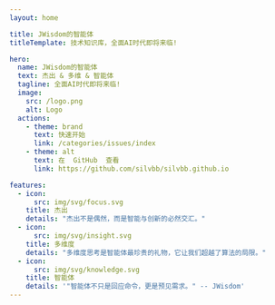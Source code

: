```yaml
---
layout: home

title: JWisdom的智能体
titleTemplate: 技术知识库，全面AI时代即将来临!

hero:
  name: JWisdom的智能体
  text: 杰出 & 多维 & 智能体
  tagline: 全面AI时代即将来临!
  image:
    src: /logo.png
    alt: Logo
  actions:
    - theme: brand
      text: 快速开始
      link: /categories/issues/index
    - theme: alt
      text: 在  GitHub  查看
      link: https://github.com/silvbb/silvbb.github.io

features:
  - icon:
      src: img/svg/focus.svg
    title: 杰出
    details: "杰出不是偶然，而是智能与创新的必然交汇。"
  - icon:
      src: img/svg/insight.svg
    title: 多维度
    details: "多维度思考是智能体最珍贵的礼物，它让我们超越了算法的局限。"
  - icon:
      src: img/svg/knowledge.svg
    title: 智能体
    details: '"智能体不只是回应命令，更是预见需求。" -- JWisdom'
---
```

